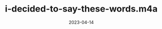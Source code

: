 ---
title: "i-decided-to-say-these-words.m4a"
spoken: "/assets/spoken/i-decided-to-say-these-words.m4a"
date: 2023-04-14
layout: spoken
---